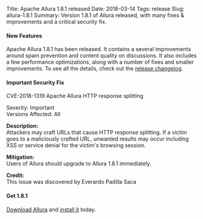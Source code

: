 Title: Apache Allura 1.8.1 released
Date: 2018-03-14
Tags: release
Slug: allura-1.8.1
Summary: Version 1.8.1 of Allura released, with many fixes & improvements and a critical security fix.

#### New Features

Apache Allura 1.8.1 has been released.
It contains a several improvements around spam prevention and content quality on discussions.  It also includes a few performance optimizations, along with a number of fixes and smaller improvements.  To see all the details, check out the [release changelog](https://forge-allura.apache.org/p/allura/git/ci/master/tree/CHANGES).

#### Important Security Fix


CVE-2018-1319 Apache Allura HTTP response splitting

Severity: Important<br>
Versions Affected: All

**Description:**<br>
Attackers may craft URLs that cause HTTP response splitting.  If a victim goes
to a maliciously crafted URL, unwanted results may occur including XSS or
service denial for the victim's browsing session.

**Mitigation:**<br>
Users of Allura should upgrade to Allura 1.8.1 immediately.

**Credit:**<br>
This issue was discovered by Everardo Padilla Saca


#### Get 1.8.1

[Download Allura](http://www.apache.org/dyn/closer.cgi/allura/) and [install it](https://forge-allura.apache.org/docs/getting_started/installation.html) today.
